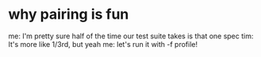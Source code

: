 <!--
id: 101258090
link: http://tumblr.atmos.org/post/101258090/why-pairing-is-fun
slug: why-pairing-is-fun
date: Tue Apr 28 2009 17:47:55 GMT-0700 (PDT)
publish: 2009-04-028
tags: 
title: why pairing is fun
-->


why pairing is fun
==================

me: I'm pretty sure half of the time our test suite takes is that one
spec tim: It's more like 1/3rd, but yeah me: let's run it with -f
profile!

